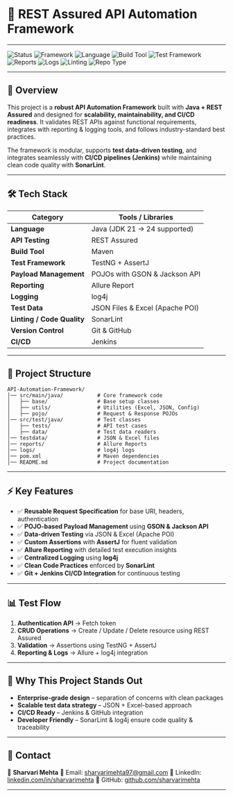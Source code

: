 # 🚀 REST Assured API Automation Framework

---

![Status](https://img.shields.io/badge/Status-Completed-brightgreen?style=for-the-badge)
![Framework](https://img.shields.io/badge/Framework-REST%20Assured-00A4EF?style=for-the-badge\&logo=swagger\&logoColor=white)
![Language](https://img.shields.io/badge/Language-Java-red?style=for-the-badge\&logo=openjdk)
![Build Tool](https://img.shields.io/badge/Build-Maven-blue?style=for-the-badge\&logo=apache-maven)
![Test Framework](https://img.shields.io/badge/TestNG-AssertJ-green?style=for-the-badge)
![Reports](https://img.shields.io/badge/Report-Allure-purple?style=for-the-badge\&logo=allure)
![Logs](https://img.shields.io/badge/Logs-log4j-orange?style=for-the-badge)
![Linting](https://img.shields.io/badge/Linting-SonarLint-critical?style=for-the-badge\&logo=sonarlint)
![Repo Type](https://img.shields.io/badge/Repo%20Type-Testing%20Portfolio-blue?style=for-the-badge\&logo=github)

---

## 📌 Overview

This project is a **robust API Automation Framework** built with **Java + REST Assured** and designed for **scalability, maintainability, and CI/CD readiness**. It validates REST APIs against functional requirements, integrates with reporting & logging tools, and follows industry-standard best practices.

The framework is modular, supports **test data-driven testing**, and integrates seamlessly with **CI/CD pipelines (Jenkins)** while maintaining clean code quality with **SonarLint**.

---

## 🛠️ Tech Stack

| Category                   | Tools / Libraries               |
| -------------------------- | ------------------------------- |
| **Language**               | Java (JDK 21 → 24 supported)    |
| **API Testing**            | REST Assured                    |
| **Build Tool**             | Maven                           |
| **Test Framework**         | TestNG + AssertJ                |
| **Payload Management**     | POJOs with GSON & Jackson API   |
| **Reporting**              | Allure Report                   |
| **Logging**                | log4j                           |
| **Test Data**              | JSON Files & Excel (Apache POI) |
| **Linting / Code Quality** | SonarLint                       |
| **Version Control**        | Git & GitHub                    |
| **CI/CD**                  | Jenkins                         |

---

## 📂 Project Structure

```
API-Automation-Framework/
│── src/main/java/           # Core framework code
│   ├── base/                # Base setup classes
│   ├── utils/               # Utilities (Excel, JSON, Config)
│   ├── pojo/                # Request & Response POJOs
│── src/test/java/           # Test classes
│   ├── tests/               # API test cases
│   ├── data/                # Test data readers
│── testdata/                # JSON & Excel files
│── reports/                 # Allure Reports
│── logs/                    # log4j logs
│── pom.xml                  # Maven dependencies
│── README.md                # Project documentation
```

---

## ⚡ Key Features

* ✅ **Reusable Request Specification** for base URI, headers, authentication
* ✅ **POJO-based Payload Management** using **GSON & Jackson API**
* ✅ **Data-driven Testing** via JSON & Excel (Apache POI)
* ✅ **Custom Assertions** with **AssertJ** for fluent validation
* ✅ **Allure Reporting** with detailed test execution insights
* ✅ **Centralized Logging** using **log4j**
* ✅ **Clean Code Practices** enforced by **SonarLint**
* ✅ **Git + Jenkins CI/CD Integration** for continuous testing

---

## 📊 Test Flow

1. **Authentication API** → Fetch token
2. **CRUD Operations** → Create / Update / Delete resource using REST Assured
3. **Validation** → Assertions using TestNG + AssertJ
4. **Reporting & Logs** → Allure + log4j integration

---

## 🌟 Why This Project Stands Out

* **Enterprise-grade design** – separation of concerns with clean packages
* **Scalable test data strategy** – JSON + Excel-based approach
* **CI/CD Ready** – Jenkins & GitHub integration
* **Developer Friendly** – SonarLint & log4j ensure code quality & traceability

---

## 📧 Contact

👤 **Sharvari Mehta**
📩 Email: [sharvarimehta97@gmail.com](mailto:sharvarimehta97@gmail.com)
💼 LinkedIn: [linkedin.com/in/sharvarimehta](https://www.linkedin.com/in/sharvarimehta)
🚀 GitHub: [github.com/sharvarimehta](https://github.com/sharvarimehta)

---